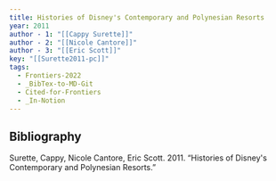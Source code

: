 ```yaml
---
title: Histories of Disney's Contemporary and Polynesian Resorts
year: 2011
author - 1: "[[Cappy Surette]]"
author - 2: "[[Nicole Cantore]]"
author - 3: "[[Eric Scott]]"
key: "[[Surette2011-pc]]"
tags:
  - Frontiers-2022
  - _BibTex-to-MD-Git
  - Cited-for-Frontiers
  - _In-Notion
---
```


## Bibliography
Surette, Cappy, Nicole Cantore, Eric Scott. 2011. “Histories of Disney's Contemporary and Polynesian Resorts.”